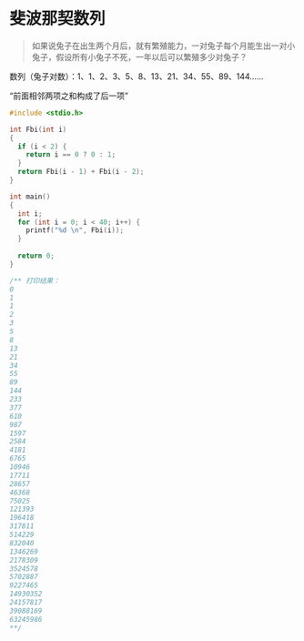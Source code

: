 # 斐波那契数列

>如果说兔子在出生两个月后，就有繁殖能力，一对兔子每个月能生出一对小兔子，假设所有小兔子不死，一年以后可以繁殖多少对兔子？

数列（兔子对数）：1、1、2、3、5、8、13、21、34、55、89、144……

“前面相邻两项之和构成了后一项”

``` c
#include <stdio.h>

int Fbi(int i)
{
  if (i < 2) {
    return i == 0 ? 0 : 1;
  }
  return Fbi(i - 1) + Fbi(i - 2);
}

int main()
{
  int i;
  for (int i = 0; i < 40; i++) {
    printf("%d \n", Fbi(i));
  }
   
  return 0;
}

/** 打印结果：
0 
1 
1 
2 
3 
5 
8 
13 
21 
34 
55 
89 
144 
233 
377 
610 
987 
1597 
2584 
4181 
6765 
10946 
17711 
28657 
46368 
75025 
121393 
196418 
317811 
514229 
832040 
1346269 
2178309 
3524578 
5702887 
9227465 
14930352 
24157817 
39088169 
63245986 
**/
```